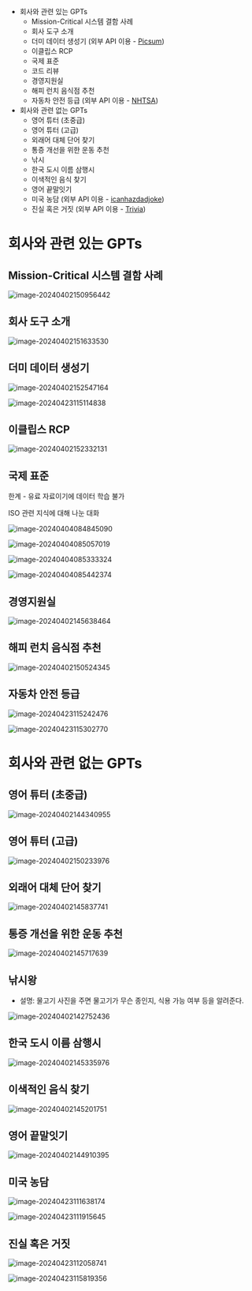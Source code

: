 - 회사와 관련 있는 GPTs
  - Mission-Critical 시스템 결함 사례 
  - 회사 도구 소개
  - 더미 데이터 생성기 (외부 API 이용 - [Picsum](https://picsum.photos/))
  - 이클립스 RCP 
  - 국제 표준
  - 코드 리뷰 
  - 경영지원실 
  - 해피 런치 음식점 추천
  - 자동차 안전 등급 (외부 API 이용 - [NHTSA](https://www.nhtsa.gov/nhtsa-datasets-and-apis))
- 회사와 관련 없는 GPTs
  - 영어 튜터 (초중급)
  - 영어 튜터 (고급)
  - 외래어 대체 단어 찾기 
  - 통증 개선을 위한 운동 추천
  - 낚시
  - 한국 도시 이름 삼행시
  - 이색적인 음식 찾기
  - 영어 끝말잇기
  - 미국 농담 (외부 API 이용 - [icanhazdadjoke](https://icanhazdadjoke.com/))
  - 진실 혹은 거짓 (외부 API 이용 - [Trivia](https://opentdb.com/))





# 회사와 관련 있는 GPTs

## Mission-Critical 시스템 결함 사례 

![image-20240402150956442](./assets/image-20240402150956442.png)



## 회사 도구 소개

![image-20240402151633530](./assets/image-20240402151633530.png)



## 더미 데이터 생성기

![image-20240402152547164](./assets/image-20240402152547164.png)

![image-20240423115114838](./assets/image-20240423115114838.png)



## 이클립스 RCP 

![image-20240402152332131](./assets/image-20240402152332131.png)

## 국제 표준

한계 - 유료 자료이기에 데이터 학습 불가

ISO 관련 지식에 대해 나눈 대화

![image-20240404084845090](./assets/image-20240404084845090.png)



![image-20240404085057019](./assets/image-20240404085057019.png)

![image-20240404085333324](./assets/image-20240404085333324.png)

![image-20240404085442374](./assets/image-20240404085442374.png)

## 경영지원실 

![image-20240402145638464](./assets/image-20240402145638464.png)

## 해피 런치 음식점 추천

![image-20240402150524345](./assets/image-20240402150524345.png)

## 자동차 안전 등급

![image-20240423115242476](./assets/image-20240423115242476.png)

![image-20240423115302770](./assets/image-20240423115302770.png)

# 회사와 관련 없는 GPTs

## 영어 튜터 (초중급)

![image-20240402144340955](./assets/image-20240402144340955.png)

## 영어 튜터 (고급)

![image-20240402150233976](./assets/image-20240402150233976.png)

## 외래어 대체 단어 찾기 

![image-20240402145837741](./assets/image-20240402145837741.png)

## 통증 개선을 위한 운동 추천

![image-20240402145717639](./assets/image-20240402145717639.png)



## 낚시왕

- 설명: 물고기 사진을 주면 물고기가 무슨 종인지, 식용 가능 여부 등을 알려준다.

![image-20240402142752436](./assets/image-20240402142752436.png)

## 한국 도시 이름 삼행시

![image-20240402145335976](./assets/image-20240402145335976.png)



## 이색적인 음식 찾기

![image-20240402145201751](./assets/image-20240402145201751.png)



## 영어 끝말잇기

![image-20240402144910395](./assets/image-20240402144910395.png)

## 미국 농담

![image-20240423111638174](./assets/image-20240423111638174.png)

![image-20240423111915645](./assets/image-20240423111915645.png)

## 진실 혹은 거짓

![image-20240423112058741](./assets/image-20240423112058741.png)

![image-20240423115819356](./assets/image-20240423115819356.png)































